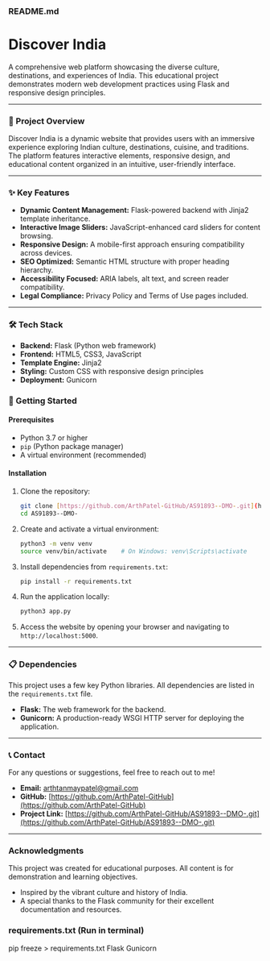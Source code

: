 ### README.md
# Discover India

A comprehensive web platform showcasing the diverse culture, destinations, and experiences of India. This educational project demonstrates modern web development practices using Flask and responsive design principles.

---

### 🚀 Project Overview

Discover India is a dynamic website that provides users with an immersive experience exploring Indian culture, destinations, cuisine, and traditions. The platform features interactive elements, responsive design, and educational content organized in an intuitive, user-friendly interface.

---

### ✨ Key Features

* **Dynamic Content Management:** Flask-powered backend with Jinja2 template inheritance.
* **Interactive Image Sliders:** JavaScript-enhanced card sliders for content browsing.
* **Responsive Design:** A mobile-first approach ensuring compatibility across devices.
* **SEO Optimized:** Semantic HTML structure with proper heading hierarchy.
* **Accessibility Focused:** ARIA labels, alt text, and screen reader compatibility.
* **Legal Compliance:** Privacy Policy and Terms of Use pages included.

---

### 🛠 Tech Stack

* **Backend:** Flask (Python web framework)
* **Frontend:** HTML5, CSS3, JavaScript
* **Template Engine:** Jinja2
* **Styling:** Custom CSS with responsive design principles
* **Deployment:** Gunicorn

### 🚀 Getting Started

#### Prerequisites

* Python 3.7 or higher
* `pip` (Python package manager)
* A virtual environment (recommended)

#### Installation

1.  Clone the repository:
    ```bash
    git clone [https://github.com/ArthPatel-GitHub/AS91893--DMO-.git](https://github.com/ArthPatel-GitHub/AS91893--DMO-.git)
    cd AS91893--DMO-
    ```

2.  Create and activate a virtual environment:
    ```bash
    python3 -m venv venv
    source venv/bin/activate    # On Windows: venv\Scripts\activate
    ```

3.  Install dependencies from `requirements.txt`:
    ```bash
    pip install -r requirements.txt
    ```

4.  Run the application locally:
    ```bash
    python3 app.py
    ```

5.  Access the website by opening your browser and navigating to `http://localhost:5000`.

---

### 📋 Dependencies

This project uses a few key Python libraries. All dependencies are listed in the `requirements.txt` file.

* **Flask:** The web framework for the backend.
* **Gunicorn:** A production-ready WSGI HTTP server for deploying the application.

---

### 📞 Contact

For any questions or suggestions, feel free to reach out to me!

* **Email:** arthtanmaypatel@gmail.com
* **GitHub:** [https://github.com/ArthPatel-GitHub](https://github.com/ArthPatel-GitHub)
* **Project Link:** [https://github.com/ArthPatel-GitHub/AS91893--DMO-.git](https://github.com/ArthPatel-GitHub/AS91893--DMO-.git)

---

### Acknowledgments

This project was created for educational purposes. All content is for demonstration and learning objectives.

* Inspired by the vibrant culture and history of India.
* A special thanks to the Flask community for their excellent documentation and resources.

### requirements.txt (Run in terminal)
pip freeze > requirements.txt
Flask
Gunicorn